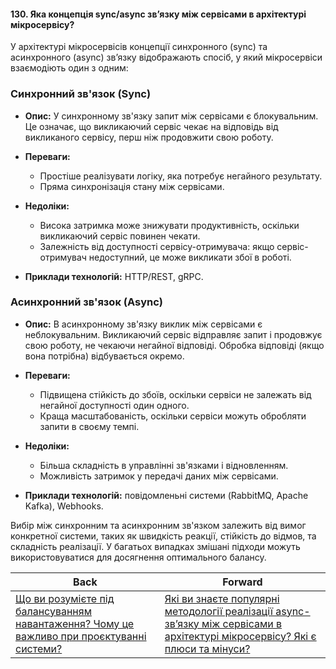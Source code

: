 #### 130. Яка концепція sync/async зв’язку між сервісами в архітектурі мікросервісу?

У архітектурі мікросервісів концепції синхронного (sync) та асинхронного (async) зв’язку відображають спосіб, у який мікросервіси взаємодіють один з одним:

### Синхронний зв'язок (Sync)

- **Опис:** У синхронному зв'язку запит між сервісами є блокувальним. Це означає, що викликаючий сервіс чекає на відповідь від викликаного сервісу, перш ніж продовжити свою роботу.
  
- **Переваги:**
  - Простіше реалізувати логіку, яка потребує негайного результату.
  - Пряма синхронізація стану між сервісами.
  
- **Недоліки:**
  - Висока затримка може знижувати продуктивність, оскільки викликаючий сервіс повинен чекати.
  - Залежність від доступності сервісу-отримувача: якщо сервіс-отримувач недоступний, це може викликати збої в роботі.
  
- **Приклади технологій:** HTTP/REST, gRPC.

### Асинхронний зв'язок (Async)

- **Опис:** В асинхронному зв'язку виклик між сервісами є неблокувальним. Викликаючий сервіс відправляє запит і продовжує свою роботу, не чекаючи негайної відповіді. Обробка відповіді (якщо вона потрібна) відбувається окремо.
  
- **Переваги:**
  - Підвищена стійкість до збоїв, оскільки сервіси не залежать від негайної доступності один одного.
  - Краща масштабованість, оскільки сервіси можуть обробляти запити в своєму темпі.
  
- **Недоліки:**
  - Більша складність в управлінні зв'язками і відновленням.
  - Можливість затримок у передачі даних між сервісами.

- **Приклади технологій:** повідомленьні системи (RabbitMQ, Apache Kafka), Webhooks.

Вибір між синхронним та асинхронним зв'язком залежить від вимог конкретної системи, таких як швидкість реакції, стійкість до відмов, та складність реалізації. У багатьох випадках змішані підходи можуть використовуватися для досягнення оптимального балансу.

| Back | Forward |
|---|---|
| [Що ви розумієте під балансуванням навантаження? Чому це важливо при проєктуванні системи?](/ua/middle/system-design/what-do-you-understand-by-load-balancing-why-is-this-important-during-system-design.md)  | [Які ви знаєте популярні методології реалізації async-зв’язку між сервісами в архітектурі мікросервісу? Які є плюси та мінуси?](/ua/middle/system-design/what-are-the-popular-methodologies-for-implementing-async-communication-between-services-in-microservices-architecture-what-are-their-pros-and-cons.md) |